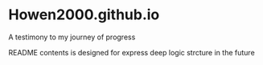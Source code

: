 # Howen2000.github.io
A testimony to my journey of progress

README contents is designed for express deep logic strcture in the future
